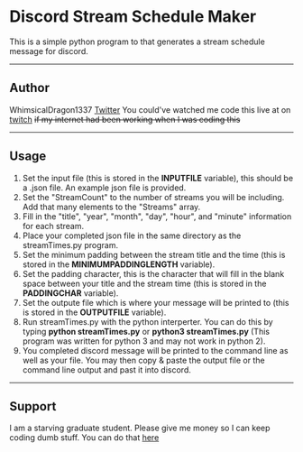 # Discord Stream Schedule Maker

This is a simple python program to that generates a stream schedule message for discord.

---
## Author

WhimsicalDragon1337 [Twitter](https://twitter.com/Whimsical1337)
You could've watched me code this live at on [twitch](https://www.twitch.tv/whimsicaldragon1337) ~~if my internet had been working when I was coding this~~

---
## Usage

1. Set the input file (this is stored in the **INPUTFILE** variable), this should be a .json file. An example json file is provided. 
2. Set the "StreamCount" to the number of streams you will be including. Add that many elements to the "Streams" array. 
3. Fill in the "title", "year", "month", "day", "hour", and "minute" information for each stream. 
4. Place your completed json file in the same directory as the streamTimes.py program. 
5. Set the minimum padding between the stream title and the time (this is stored in the **MINIMUMPADDINGLENGTH** variable). 
6. Set the padding character, this is the character that will fill in the blank space between your title and the stream time (this is stored in the **PADDINGCHAR** variable). 
7. Set the outpute file which is where your message will be printed to (this is stored in the **OUTPUTFILE** variable). 
8. Run streamTimes.py with the python interperter. You can do this by typing **python streamTimes.py** or **python3 streamTimes.py** (This program was written for python 3 and may not work in python 2). 
9. You completed discord message will be printed to the command line as well as your file. You may then copy & paste the output file or the command line output and past it into discord.

---
## Support

I am a starving graduate student. Please give me money so I can keep coding dumb stuff. You can do that [here](https://ko-fi.com/whimsicaldragon1337)